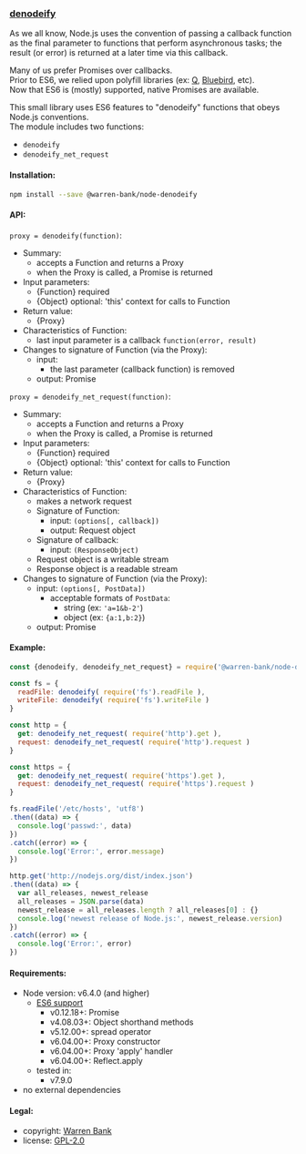 ### [denodeify](https://github.com/warren-bank/node-denodeify)

As we all know, Node.js uses the convention of passing a callback function
as the final parameter to functions that perform asynchronous tasks;
the result (or error) is returned at a later time via this callback.

Many of us prefer Promises over callbacks.<br>
Prior to ES6, we relied upon polyfill libraries (ex: [Q](https://github.com/kriskowal/q), [Bluebird](https://github.com/petkaantonov/bluebird), etc).<br>
Now that ES6 is (mostly) supported, native Promises are available.

This small library uses ES6 features to "denodeify" functions that obeys Node.js conventions.<br>
The module includes two functions:
  * `denodeify`
  * `denodeify_net_request`

#### Installation:

```bash
npm install --save @warren-bank/node-denodeify
```

#### API:

`proxy = denodeify(function)`:
* Summary:
  * accepts a Function and returns a Proxy
  * when the Proxy is called, a Promise is returned
* Input parameters:
  * {Function} required
  * {Object} optional: 'this' context for calls to Function
* Return value:
  * {Proxy}
* Characteristics of Function:
  * last input parameter is a callback `function(error, result)`
* Changes to signature of Function (via the Proxy):
  * input:
    * the last parameter (callback function) is removed
  * output: Promise

`proxy = denodeify_net_request(function)`:
* Summary:
  * accepts a Function and returns a Proxy
  * when the Proxy is called, a Promise is returned
* Input parameters:
  * {Function} required
  * {Object} optional: 'this' context for calls to Function
* Return value:
  * {Proxy}
* Characteristics of Function:
  * makes a network request
  * Signature of Function:
    * input: `(options[, callback])`
    * output: Request object
  * Signature of callback:
    * input: `(ResponseObject)`
  * Request object is a writable stream
  * Response object is a readable stream
* Changes to signature of Function (via the Proxy):
  * input: `(options[, PostData])`
    * acceptable formats of `PostData`:
      * string (ex: `'a=1&b-2'`)
      * object (ex: `{a:1,b:2}`)
  * output: Promise

#### Example:

```javascript
const {denodeify, denodeify_net_request} = require('@warren-bank/node-denodeify')

const fs = {
  readFile: denodeify( require('fs').readFile ),
  writeFile: denodeify( require('fs').writeFile )
}

const http = {
  get: denodeify_net_request( require('http').get ),
  request: denodeify_net_request( require('http').request )
}

const https = {
  get: denodeify_net_request( require('https').get ),
  request: denodeify_net_request( require('https').request )
}

fs.readFile('/etc/hosts', 'utf8')
.then((data) => {
  console.log('passwd:', data)
})
.catch((error) => {
  console.log('Error:', error.message)
})

http.get('http://nodejs.org/dist/index.json')
.then((data) => {
  var all_releases, newest_release
  all_releases = JSON.parse(data)
  newest_release = all_releases.length ? all_releases[0] : {}
  console.log('newest release of Node.js:', newest_release.version)
})
.catch((error) => {
  console.log('Error:', error)
})
```

#### Requirements:

* Node version: v6.4.0 (and higher)
  * [ES6 support](http://node.green/)
    * v0.12.18+: Promise
    * v4.08.03+: Object shorthand methods
    * v5.12.00+: spread operator
    * v6.04.00+: Proxy constructor
    * v6.04.00+: Proxy 'apply' handler
    * v6.04.00+: Reflect.apply
  * tested in:
    * v7.9.0
* no external dependencies

#### Legal:

* copyright: [Warren Bank](https://github.com/warren-bank)
* license: [GPL-2.0](https://www.gnu.org/licenses/old-licenses/gpl-2.0.txt)
